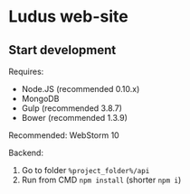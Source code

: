 # Ludus web-site
## Start development
Requires:
- Node.JS (recommended 0.10.x)
- MongoDB
- Gulp (recommended 3.8.7)
- Bower (recommended 1.3.9)

Recommended: WebStorm 10

Backend:

1. Go to folder `%project_folder%/api`
2. Run from CMD `npm install` (shorter `npm i`)
